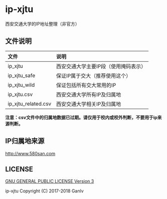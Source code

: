 # ip-xjtu

西安交通大学的IP地址整理（非官方）

## 文件说明

| 文件                | 说明                                 |
|:--------------------|:-------------------------------------|
| ip_xjtu             | 西安交通大学主要IP段（使用掩码表示） |
| ip_xjtu_safe        | 保证IP属于交大（推荐使用这个）       |
| ip_xjtu_wild        | 保证包括所有交大常用的IP             |
| ip_xjtu.csv         | 西安交通大学所有IP及归属地           |
| ip_xjtu_related.csv | 西安交通大学相关IP及归属地           |

**注意：csv文件中的归属地数据已过期。请仅用于校内或校外判断，不要用于ip来源判断。**

## IP归属地来源

<http://www.580san.com>

## LICENSE

[GNU GENERAL PUBLIC LICENSE Version 3](https://www.gnu.org/licenses/gpl-3.0.en.html)

ip-xjtu Copyright (C) 2017-2018 Ganlv
